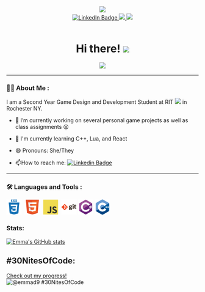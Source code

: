 <!--
**EmmaD9/EmmaD9** is a ✨ _special_ ✨ repository because its `README.md` (this file) appears on your GitHub profile.

Here are some ideas to get you started:
-->
<div id="header" align="center">
  <img src="https://i.giphy.com/media/v1.Y2lkPTc5MGI3NjExbTBzcmhyc2ZtNzBiNHdidGZjdzM2bDd4NHhwemIxMmp0dXNiMWhnaiZlcD12MV9pbnRlcm5hbF9naWZfYnlfaWQmY3Q9Zw/LHZyixOnHwDDy/giphy.gif" width="200"/>

<div id="badges">
  <a href = "https://www.linkedin.com/in/emmaduprey/" target = "_blank">
  <img src="https://img.shields.io/badge/LinkedIn-blue?style=for-the-badge&logo=linkedin&logoColor=white" alt="LinkedIn Badge"/>
  </a>

  <a href = "https://ko-fi.com/emmaduprey" target = "_blank">
  <img src="https://img.shields.io/badge/ko--fi-donate-%23FF5E5B?style=flat-square&logo=ko-fi&logoColor=white"/>
  </a>

  <a href = "https://emma.iduprey.com/" target = "_blank">
  <img src="https://img.shields.io/badge/Portfolio-blue?style=for-the-badge&&logoColor=white"/>
  </a>

</div>

<div>
  <img src="https://komarev.com/ghpvc/?username=emmad9&style=flat-square&color=blue" alt=""/>

</div>
<h1>
  Hi there!
  <img src="https://media.giphy.com/media/hvRJCLFzcasrR4ia7z/giphy.gif" width="30px"/>
</h1>
</div>

<div id = "body">
  <div align="center">
  <img src="https://i.giphy.com/media/v1.Y2lkPTc5MGI3NjExbWExdmRqOTJuNTl3dmIzM2E3NTFoZmlzbHQycHBkeDltbHo4amFwaCZlcD12MV9pbnRlcm5hbF9naWZfYnlfaWQmY3Q9Zw/wwg1suUiTbCY8H8vIA/giphy-downsized-large.gif" width="400" height="auto"/>
  </div>

  ---

  ### :woman_technologist: About Me :
  I am a Second Year Game Design and Development Student at RIT <img src="https://i.giphy.com/media/v1.Y2lkPTc5MGI3NjExdXVwb2l6eGVvdTQ3a3gybjZkdjNhcWFsYzN5OHprc3ltcnB1dmdyeiZlcD12MV9pbnRlcm5hbF9naWZfYnlfaWQmY3Q9cw/JqJaJ1Pw06PKOtGPnl/giphy.gif" width="30"> in Rochester NY.

- :telescope: I’m currently working on several personal game projects as well as class assignments 😫

- :seedling: I'm currently learning C++, Lua, and React

- 😄 Pronouns: She/They

- :mailbox:How to reach me: [![Linkedin Badge](https://img.shields.io/badge/-Emma-blue?style=flat&logo=Linkedin&logoColor=white)](https://www.linkedin.com/in/emmaduprey/)


---

### :hammer_and_wrench: Languages and Tools :
<div>
  <img src="https://github.com/devicons/devicon/blob/master/icons/css3/css3-plain-wordmark.svg"  title="CSS3" alt="CSS" width="40" height="40"/>&nbsp;
  <img src="https://github.com/devicons/devicon/blob/master/icons/html5/html5-original.svg" title="HTML5" alt="HTML" width="40" height="40"/>&nbsp;
  <img src="https://github.com/devicons/devicon/blob/master/icons/javascript/javascript-original.svg" title="JavaScript" alt="JavaScript" width="40" height="40"/>&nbsp;
  <img src="https://github.com/devicons/devicon/blob/master/icons/git/git-original-wordmark.svg" title="Git" **alt="Git" width="40" height="40"/>
  <img src="https://github.com/devicons/devicon/blob/master/icons/csharp/csharp-original.svg" title="CSharp" **alt="C Sharp" width="40" height="40"/>
  <img src="https://github.com/devicons/devicon/blob/master/icons/cplusplus/cplusplus-original.svg" title="cplusplus" **alt="Cplusplus" width="40" height="40"/>
</div>

### Stats:
[![Emma's GitHub stats](https://github-readme-stats.vercel.app/api?username=emmad9)](https://github.com/emmad9/github-readme-stats)

## #30NitesOfCode:
  [Check out my progress!](https://www.codedex.io/@emmad9/30-nites-of-code)  
  ![@emmad9 #30NitesOfCode](https://www.codedex.io/api/petStatus?user=emmad9)
  
</div>
